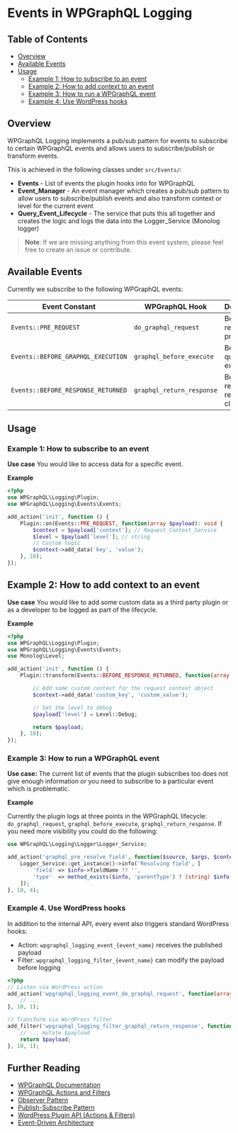 # Events in WPGraphQL Logging

## Table of Contents

- [Overview](#overview)
- [Available Events](#available-events)
- [Usage](#usage)
  - [Example 1: How to subscribe to an event](#example-1-how-to-subscribe-to-an-event)
  - [Example 2: How to add context to an event](#example-2-how-to-add-context-to-an-event)
  - [Example 3: How to run a WPGraphQL event](#example-3-how-to-run-a-wpgraphql-event)
  - [Example 4: Use WordPress hooks](#example-4-use-wordpress-hooks)

## Overview

WPGraphQL Logging implements a pub/sub pattern for events to subscribe to certain WPGraphQL events and allows users to subscribe/publish or transform events.

This is achieved in the following classes under `src/Events/`:

- **Events** - List of events the plugin hooks into for WPGraphQL
- **Event_Manager** - An event manager which creates a pub/sub pattern to allow users to subscribe/publish events and also transform context or level for the current event
- **Query_Event_Lifecycle** - The service that puts this all together and creates the logic and logs the data into the Logger_Service (Monolog logger)

> **Note**: If we are missing anything from this event system, please feel free to create an issue or contribute.

## Available Events

Currently we subscribe to the following WPGraphQL events:

| Event Constant | WPGraphQL Hook | Description |
| --- | --- | --- |
| `Events::PRE_REQUEST` | `do_graphql_request` | Before the request is processed |
| `Events::BEFORE_GRAPHQL_EXECUTION` | `graphql_before_execute` | Before query execution |
| `Events::BEFORE_RESPONSE_RETURNED` | `graphql_return_response` | Before response is returned to client |

## Usage

### Example 1: How to subscribe to an event

**Use case** You would like to access data for a specific event.

**Example**


```php
<?php
use WPGraphQL\Logging\Plugin;
use WPGraphQL\Logging\Events\Events;

add_action('init', function () {
    Plugin::on(Events::PRE_REQUEST, function(array $payload): void {
        $context = $payload['context']; // Request_Context_Service
		$level = $payload['level']; // string
		// Custom logic
		$context->add_data('key', 'value');
    }, 10);
});
```

## Example 2: How to add context to an event

**Use case** You would like to add some custom data as a third party plugin or as a developer to be logged as part of the lifecycle.

**Example**

```php
<?php
use WPGraphQL\Logging\Plugin;
use WPGraphQL\Logging\Events\Events;
use Monolog\Level;

add_action('init', function () {
    Plugin::transform(Events::BEFORE_RESPONSE_RETURNED, function(array $payload): array {

		// Add some custom context for the request context object
		$context->add_data('custom_key', 'custom_value');

		// Set the level to debug
		$payload['level'] = Level::Debug;

        return $payload;
    }, 10);
});
```

### Example 3: How to run a WPGraphQL event

**Use case:** The current list of events that the plugin subscribes too does not give enough information or you need to subscribe to a particular event which is problematic.

**Example**

Currently the plugin logs at three points in the WPGraphQL lifecycle: `do_graphql_request`, `graphql_before_execute`, `graphql_return_response`. If you need more visibility you could do the following:

```php
use WPGraphQL\Logging\Logger\Logger_Service;

add_action('graphql_pre_resolve_field', function($source, $args, $context, $info) {
    Logger_Service::get_instance()->info('Resolving field', [
        'field' => $info->fieldName ?? '',
        'type'  => method_exists($info, 'parentType') ? (string) $info->parentType : '',
    ]);
}, 10, 4);

```

### Example 4. Use WordPress hooks

In addition to the internal API, every event also triggers standard WordPress hooks:

- Action: `wpgraphql_logging_event_{event_name}` receives the published payload
- Filter: `wpgraphql_logging_filter_{event_name}` can modify the payload before logging

 ```php
 <?php
 // Listen via WordPress action
 add_action('wpgraphql_logging_event_do_graphql_request', function(array $payload) {
     // ...
 }, 10, 1);

 // Transform via WordPress filter
 add_filter('wpgraphql_logging_filter_graphql_return_response', function(array $payload) {
     // ... mutate $payload
     return $payload;
 }, 10, 1);
 ```

## Further Reading

- [WPGraphQL Documentation](https://www.wpgraphql.com/docs/)
- [WPGraphQL Actions and Filters](https://www.wpgraphql.com/docs/actions-and-filters/)
- [Observer Pattern](https://en.wikipedia.org/wiki/Observer_pattern)
- [Publish-Subscribe Pattern](https://en.wikipedia.org/wiki/Publish%E2%80%93subscribe_pattern)
- [WordPress Plugin API (Actions & Filters)](https://developer.wordpress.org/plugins/hooks/)
- [Event-Driven Architecture](https://martinfowler.com/articles/201701-event-driven.html)
